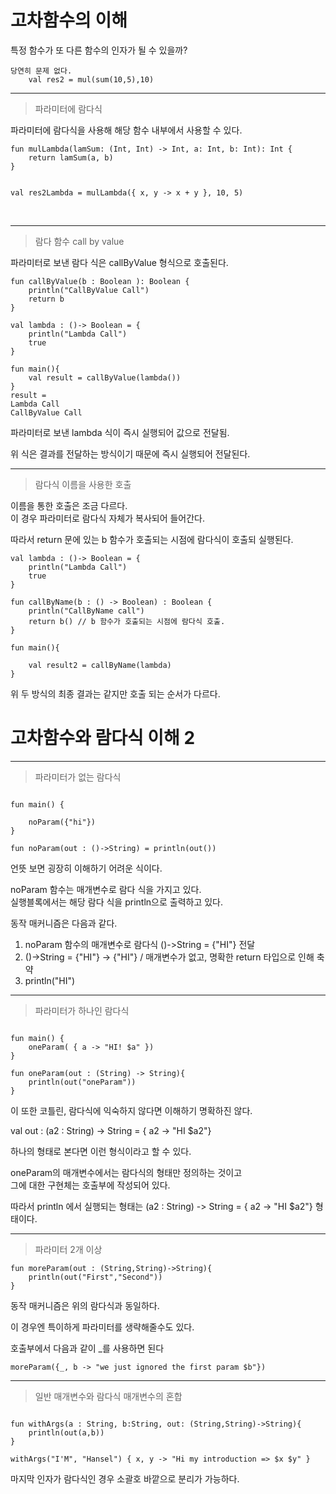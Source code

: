 <h1>고차함수의 이해</h1>

특정 함수가 또 다른 함수의 인자가 될 수 있을까?

```aidl
당연히 문제 없다.
    val res2 = mul(sum(10,5),10)
```

<hr> 

> 파라미터에 람다식 

파라미터에 람다식을 사용해 해당 함수 내부에서 사용할 수 있다.
```aidl
fun mulLambda(lamSum: (Int, Int) -> Int, a: Int, b: Int): Int {
    return lamSum(a, b)
}


val res2Lambda = mulLambda({ x, y -> x + y }, 10, 5)

```

<br>

<hr> 

> 람다 함수 call by value

파라미터로 보낸 람다 식은 callByValue 형식으로 호출된다.
```aidl
fun callByValue(b : Boolean ): Boolean {
    println("CallByValue Call")
    return b
}

val lambda : ()-> Boolean = {
    println("Lambda Call")
    true
}

fun main(){
    val result = callByValue(lambda())
}
result = 
Lambda Call
CallByValue Call
```

파라미터로 보낸 lambda 식이 즉시 실행되어 값으로 전달됨.

위 식은 결과를 전달하는 방식이기 때문에 즉시 실행되어 전달된다.

<hr> 

> 람다식 이름을 사용한 호출

이름을 통한 호출은 조금 다르다. <br>
이 경우 파라미터로 람다식 자체가 복사되어 들어간다. 

따라서 return 문에 있는 b 함수가 호출되는 시점에 람다식이 호출되 실행된다.

```aidl
val lambda : ()-> Boolean = {
    println("Lambda Call")
    true
}

fun callByName(b : () -> Boolean) : Boolean {
    println("CallByName call")
    return b() // b 함수가 호출되는 시점에 람다식 호출.
}

fun main(){
    
    val result2 = callByName(lambda)
}
```

위 두 방식의 최종 결과는 같지만 호출 되는 순서가 다르다.


<h1>고차함수와 람다식 이해 2</h1>

<hr> 

> 파라미터가 없는 람다식

```aidl

fun main() {

    noParam({"hi"})
}

fun noParam(out : ()->String) = println(out())

```

언뜻 보면 굉장히 이해하기 어려운 식이다.

noParam 함수는 매개변수로 람다 식을 가지고 있다. \
실행블록에서는 해당 람다 식을 println으로 출력하고 있다.

동작 매커니즘은 다음과 같다.

1. noParam 함수의 매개변수로 람다식 ()->String = {"HI"} 전달
2. ()->String = {"HI"} -> {"HI"} / 매개변수가 없고, 명확한 return 타입으로 인해 축약
3. println("HI")

<hr> 


> 파라미터가 하나인 람다식 

```aidl

fun main() {
    oneParam( { a -> "HI! $a" })
}

fun oneParam(out : (String) -> String){
    println(out("oneParam"))
}
```

이 또한 코틀린, 람다식에 익숙하지 않다면 이해하기 명확하진 않다.

val out : (a2 : String) -> String = { a2 -> "HI $a2"}

하나의 형태로 본다면 이런 형식이라고 할 수 있다.

oneParam의 매개변수에서는 람다식의 형태만 정의하는 것이고 \
그에 대한 구현체는 호출부에 작성되어 있다.

따라서 println 에서 실행되는 형태는 (a2 : String) -> String = { a2 -> "HI $a2"} 형태이다.

<hr> 


> 파라미터 2개 이상

```aidl
fun moreParam(out : (String,String)->String){
    println(out("First","Second"))
}
```

동작 매커니즘은 위의 람다식과 동일하다.

이 경우엔 특이하게 파라미터를 생략해줄수도 있다.

호출부에서 다음과 같이 _를 사용하면 된다

```aidl
moreParam({_, b -> "we just ignored the first param $b"})
```

<hr> 

> 일반 매개변수와 람다식 매개변수의 혼합

```aidl

fun withArgs(a : String, b:String, out: (String,String)->String){
    println(out(a,b))
}

withArgs("I'M", "Hansel") { x, y -> "Hi my introduction => $x $y" }

```

마지막 인자가 람다식인 경우 소괄호 바깥으로 분리가 가능하다.
